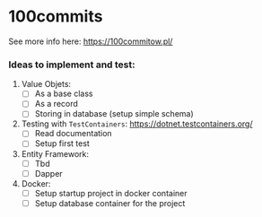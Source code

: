 # 100commits
See more info here: https://100commitow.pl/ 


### Ideas to implement and test:
1. Value Objets:
   - [ ] As a base class
   - [ ] As a record
   - [ ] Storing in database (setup simple schema)
    
2. Testing with `TestContainers`:
   https://dotnet.testcontainers.org/ 
   - [ ] Read documentation
   - [ ] Setup first test
3. Entity Framework:
   - [ ] Tbd
   - [ ] Dapper
4. Docker:
   - [ ] Setup startup project in docker container 
   - [ ] Setup database container for the project
